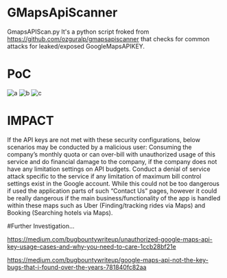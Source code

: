 # GMapsApiScanner

GmapsAPIScan.py It's a python script froked from https://github.com/ozguralp/gmapsapiscanner that checks for common attacks for leaked/exposed GoogleMapsAPIKEY.

# PoC
![a](https://i.imgur.com/BYAUfB7.jpg)
![b](https://i.imgur.com/H7i6NJr.jpg)
![c](https://i.imgur.com/XbT3wbs.jpg)





# IMPACT

If the API keys are not met with these security configurations, below scenarios may be conducted by a malicious user:
Consuming the company’s monthly quota or can over-bill with unauthorized usage of this service and do financial damage to the company, if the company does not have any limitation settings on API budgets.
Conduct a denial of service attack specific to the service if any limitation of maximum bill control settings exist in the Google account. While this could not be too dangerous if used the application parts of such “Contact Us” pages, however it could be really dangerous if the main business/functionality of the app is handled within these maps such as Uber (Finding/tracking rides via Maps) and Booking (Searching hotels via Maps).

#Further Investigation...

https://medium.com/bugbountywriteup/unauthorized-google-maps-api-key-usage-cases-and-why-you-need-to-care-1ccb28bf21e

https://medium.com/bugbountywriteup/google-maps-api-not-the-key-bugs-that-i-found-over-the-years-781840fc82aa
